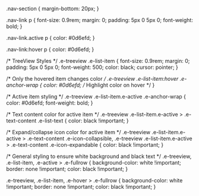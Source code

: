 .nav-section {
    margin-bottom: 20px; 
}

.nav-link p {
    font-size: 0.9rem;
    margin: 0; 
    padding: 5px 0 5px 0; 
    font-weight: bold;
}

.nav-link.active p {
    color: #0d6efd; 
}

.nav-link:hover p {
    color: #0d6efd;
}

/* TreeView Styles */
.e-treeview .e-list-item {
    font-size: 0.9rem;
    margin: 0;
    padding: 5px 0 5px 0;
    font-weight: 500; 
    color: black; 
    cursor: pointer;
}

/* Only the hovered item changes color */
.e-treeview .e-list-item:hover .e-anchor-wrap {
    color: #0d6efd; /* Highlight color on hover */
}

/* Active item styling */
.e-treeview .e-list-item.e-active .e-anchor-wrap {
    color: #0d6efd;
    font-weight: bold;
}

/* Text content color for active item */
.e-treeview .e-list-item.e-active > .e-text-content .e-list-text {
    color: black !important;
}

/* Expand/collapse icon color for active item */
.e-treeview .e-list-item.e-active > .e-text-content .e-icon-collapsible,
.e-treeview .e-list-item.e-active > .e-text-content .e-icon-expandable {
    color: black !important;
}

/* General styling to ensure white background and black text */
.e-treeview, .e-list-item, .e-active > .e-fullrow {
    background-color: white !important;
    border: none !important;
    color: black !important;
}

.e-treeview, .e-list-item, .e-hover > .e-fullrow {
    background-color: white !important;
    border: none !important;
    color: black !important;
}
